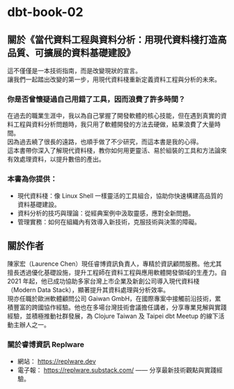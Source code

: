 # dbt-book-02

## 關於《當代資料工程與資料分析：用現代資料棧打造高品質、可擴展的資料基礎建設》

這不僅僅是一本技術指南，而是改變現狀的宣言。  
讓我們一起踏出改變的第一步，用現代資料棧重新定義資料工程與分析的未來。  

### 你是否曾懷疑過自己用錯了工具，因而浪費了許多時間？
在過去的職業生涯中，我以為自己掌握了開發軟體的核心技能，但在遇到真實的資料工程與資料分析問題時，我只用了軟體開發的方法去硬做，結果浪費了大量時間。  
因為過去繞了很長的遠路，也順手做了不少研究，而這本書是我的心得。  
這本書帶你深入了解現代資料棧，教你如何用更靈活、易於組裝的工具和方法論來有效處理資料，以提升數倍的產出。  

### 本書為你提供：
- 現代資料棧：像 Linux Shell 一樣靈活的工具組合，協助你快速構建高品質的資料基礎建設。  
- 資料分析的技巧與理論：從經典案例中汲取靈感，應對全新問題。  
- 管理實務：如何在組織內有效導入新技術，克服技術與決策的障礙。  

## 關於作者

陳家宏（Laurence Chen）現任睿博資訊負責人，專精於資訊顧問服務。他尤其擅長透過優化基礎設施，提升工程師在資料工程與應用軟體開發領域的生產力。自 2021 年起，他已成功協助多家台灣上市企業及新創公司導入現代資料棧（Modern Data Stack），顯著提升其資料處理與分析效率。  
現亦任職於歐洲軟體顧問公司 Gaiwan GmbH，在國際專案中接觸前沿技術，累積豐富的跨國協作經驗。他也在多場台灣技術會議擔任講者，分享專業見解與實踐經驗，並積極推動社群發展，為 Clojure Taiwan 及 Taipei dbt Meetup 的線下活動主辦人之一。


### 關於睿博資訊 Replware
- 網站： https://replware.dev  
- 電子報： https://replware.substack.com/ —— 分享最新技術觀點與實踐經驗。  
